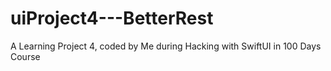 # uiProject4---BetterRest
 A Learning Project 4, coded by Me during Hacking with SwiftUI in 100 Days Course
